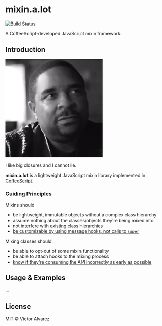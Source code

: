 # mixin.a.lot

[![Build Status](https://travis-ci.org/yangmillstheory/mixin.a.lot.svg?branch=master)](https://travis-ci.org/yangmillstheory/mixin.a.lot)

A CoffeeScript-developed JavaScript mixin framework.

## Introduction ##

![mixin.a.lot logo](images/icon.jpg)

I like big closures and I cannot lie.

**mixin.a.lot** is a lightweight JavaScript mixin library implemented in [CoffeeScript](http://www.coffeescript.org).

### Guiding Principles ###

Mixins should

* be lightweight, immutable objects without a complex class hierarchy
* assume nothing about the classes/objects they're being mixed into
* not interfere with existing class hierarchies
* [be customizable by using message hooks, not calls to `super`](https://en.wikipedia.org/wiki/Composition_over_inheritance)

Mixing classes should

* be able to opt-out of some mixin functionality
* be able to attach hooks to the mixing process
* [know if they're consuming the API incorrectly as early as possible](http://stackoverflow.com/a/2807375/2419669) 

## Usage & Examples ##

...
   
## License ##

MIT © Victor Alvarez